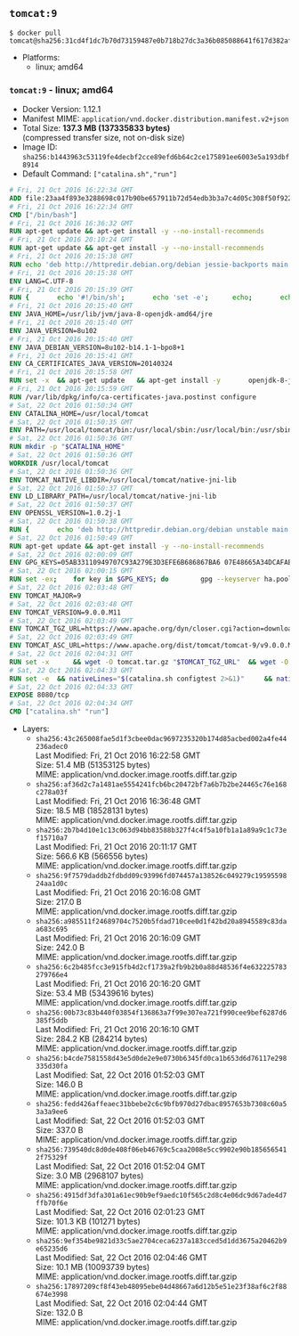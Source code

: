 ## `tomcat:9`

```console
$ docker pull tomcat@sha256:31cd4f1dc7b70d73159487e0b718b27dc3a36b085088641f617d382afea04de7
```

-	Platforms:
	-	linux; amd64

### `tomcat:9` - linux; amd64

-	Docker Version: 1.12.1
-	Manifest MIME: `application/vnd.docker.distribution.manifest.v2+json`
-	Total Size: **137.3 MB (137335833 bytes)**  
	(compressed transfer size, not on-disk size)
-	Image ID: `sha256:b1443963c53119fe4decbf2cce89efd6b64c2ce175891ee6003e5a193dbf8914`
-	Default Command: `["catalina.sh","run"]`

```dockerfile
# Fri, 21 Oct 2016 16:22:34 GMT
ADD file:23aa4f893e3288698c017b90be657911b72d54edb3b3a7c4d05c308f50f9228f in / 
# Fri, 21 Oct 2016 16:22:34 GMT
CMD ["/bin/bash"]
# Fri, 21 Oct 2016 16:36:32 GMT
RUN apt-get update && apt-get install -y --no-install-recommends 		ca-certificates 		curl 		wget 	&& rm -rf /var/lib/apt/lists/*
# Fri, 21 Oct 2016 20:10:24 GMT
RUN apt-get update && apt-get install -y --no-install-recommends 		bzip2 		unzip 		xz-utils 	&& rm -rf /var/lib/apt/lists/*
# Fri, 21 Oct 2016 20:15:38 GMT
RUN echo 'deb http://httpredir.debian.org/debian jessie-backports main' > /etc/apt/sources.list.d/jessie-backports.list
# Fri, 21 Oct 2016 20:15:38 GMT
ENV LANG=C.UTF-8
# Fri, 21 Oct 2016 20:15:39 GMT
RUN { 		echo '#!/bin/sh'; 		echo 'set -e'; 		echo; 		echo 'dirname "$(dirname "$(readlink -f "$(which javac || which java)")")"'; 	} > /usr/local/bin/docker-java-home 	&& chmod +x /usr/local/bin/docker-java-home
# Fri, 21 Oct 2016 20:15:40 GMT
ENV JAVA_HOME=/usr/lib/jvm/java-8-openjdk-amd64/jre
# Fri, 21 Oct 2016 20:15:40 GMT
ENV JAVA_VERSION=8u102
# Fri, 21 Oct 2016 20:15:40 GMT
ENV JAVA_DEBIAN_VERSION=8u102-b14.1-1~bpo8+1
# Fri, 21 Oct 2016 20:15:41 GMT
ENV CA_CERTIFICATES_JAVA_VERSION=20140324
# Fri, 21 Oct 2016 20:15:58 GMT
RUN set -x 	&& apt-get update 	&& apt-get install -y 		openjdk-8-jre-headless="$JAVA_DEBIAN_VERSION" 		ca-certificates-java="$CA_CERTIFICATES_JAVA_VERSION" 	&& rm -rf /var/lib/apt/lists/* 	&& [ "$JAVA_HOME" = "$(docker-java-home)" ]
# Fri, 21 Oct 2016 20:15:59 GMT
RUN /var/lib/dpkg/info/ca-certificates-java.postinst configure
# Sat, 22 Oct 2016 01:50:34 GMT
ENV CATALINA_HOME=/usr/local/tomcat
# Sat, 22 Oct 2016 01:50:35 GMT
ENV PATH=/usr/local/tomcat/bin:/usr/local/sbin:/usr/local/bin:/usr/sbin:/usr/bin:/sbin:/bin
# Sat, 22 Oct 2016 01:50:36 GMT
RUN mkdir -p "$CATALINA_HOME"
# Sat, 22 Oct 2016 01:50:36 GMT
WORKDIR /usr/local/tomcat
# Sat, 22 Oct 2016 01:50:36 GMT
ENV TOMCAT_NATIVE_LIBDIR=/usr/local/tomcat/native-jni-lib
# Sat, 22 Oct 2016 01:50:37 GMT
ENV LD_LIBRARY_PATH=/usr/local/tomcat/native-jni-lib
# Sat, 22 Oct 2016 01:50:37 GMT
ENV OPENSSL_VERSION=1.0.2j-1
# Sat, 22 Oct 2016 01:50:38 GMT
RUN { 		echo 'deb http://httpredir.debian.org/debian unstable main'; 	} > /etc/apt/sources.list.d/unstable.list 	&& { 		echo 'Package: *'; 		echo 'Pin: release a=unstable'; 		echo 'Pin-Priority: -10'; 		echo; 		echo 'Package: openssl libssl*'; 		echo "Pin: version $OPENSSL_VERSION"; 		echo 'Pin-Priority: 990'; 	} > /etc/apt/preferences.d/unstable-openssl
# Sat, 22 Oct 2016 01:50:49 GMT
RUN apt-get update && apt-get install -y --no-install-recommends 		libapr1 		openssl="$OPENSSL_VERSION" 	&& rm -rf /var/lib/apt/lists/*
# Sat, 22 Oct 2016 02:00:09 GMT
ENV GPG_KEYS=05AB33110949707C93A279E3D3EFE6B686867BA6 07E48665A34DCAFAE522E5E6266191C37C037D42 47309207D818FFD8DCD3F83F1931D684307A10A5 541FBE7D8F78B25E055DDEE13C370389288584E7 61B832AC2F1C5A90F0F9B00A1C506407564C17A3 79F7026C690BAA50B92CD8B66A3AD3F4F22C4FED 9BA44C2621385CB966EBA586F72C284D731FABEE A27677289986DB50844682F8ACB77FC2E86E29AC A9C5DF4D22E99998D9875A5110C01C5A2F6059E7 DCFD35E0BF8CA7344752DE8B6FB21E8933C60243 F3A04C595DB5B6A5F1ECA43E3B7BBB100D811BBE F7DA48BB64BCB84ECBA7EE6935CD23C10D498E23
# Sat, 22 Oct 2016 02:00:15 GMT
RUN set -ex; 	for key in $GPG_KEYS; do 		gpg --keyserver ha.pool.sks-keyservers.net --recv-keys "$key"; 	done
# Sat, 22 Oct 2016 02:03:48 GMT
ENV TOMCAT_MAJOR=9
# Sat, 22 Oct 2016 02:03:48 GMT
ENV TOMCAT_VERSION=9.0.0.M11
# Sat, 22 Oct 2016 02:03:49 GMT
ENV TOMCAT_TGZ_URL=https://www.apache.org/dyn/closer.cgi?action=download&filename=tomcat/tomcat-9/v9.0.0.M11/bin/apache-tomcat-9.0.0.M11.tar.gz
# Sat, 22 Oct 2016 02:03:49 GMT
ENV TOMCAT_ASC_URL=https://www.apache.org/dist/tomcat/tomcat-9/v9.0.0.M11/bin/apache-tomcat-9.0.0.M11.tar.gz.asc
# Sat, 22 Oct 2016 02:04:31 GMT
RUN set -x 		&& wget -O tomcat.tar.gz "$TOMCAT_TGZ_URL" 	&& wget -O tomcat.tar.gz.asc "$TOMCAT_ASC_URL" 	&& gpg --batch --verify tomcat.tar.gz.asc tomcat.tar.gz 	&& tar -xvf tomcat.tar.gz --strip-components=1 	&& rm bin/*.bat 	&& rm tomcat.tar.gz* 		&& nativeBuildDir="$(mktemp -d)" 	&& tar -xvf bin/tomcat-native.tar.gz -C "$nativeBuildDir" --strip-components=1 	&& nativeBuildDeps=" 		gcc 		libapr1-dev 		libssl-dev 		make 		openjdk-${JAVA_VERSION%%[-~bu]*}-jdk=$JAVA_DEBIAN_VERSION 	" 	&& apt-get update && apt-get install -y --no-install-recommends $nativeBuildDeps && rm -rf /var/lib/apt/lists/* 	&& ( 		export CATALINA_HOME="$PWD" 		&& cd "$nativeBuildDir/native" 		&& ./configure 			--libdir="$TOMCAT_NATIVE_LIBDIR" 			--prefix="$CATALINA_HOME" 			--with-apr="$(which apr-1-config)" 			--with-java-home="$(docker-java-home)" 			--with-ssl=yes 		&& make -j$(nproc) 		&& make install 	) 	&& apt-get purge -y --auto-remove $nativeBuildDeps 	&& rm -rf "$nativeBuildDir" 	&& rm bin/tomcat-native.tar.gz
# Sat, 22 Oct 2016 02:04:33 GMT
RUN set -e 	&& nativeLines="$(catalina.sh configtest 2>&1)" 	&& nativeLines="$(echo "$nativeLines" | grep 'Apache Tomcat Native')" 	&& nativeLines="$(echo "$nativeLines" | sort -u)" 	&& if ! echo "$nativeLines" | grep 'INFO: Loaded APR based Apache Tomcat Native library' >&2; then 		echo >&2 "$nativeLines"; 		exit 1; 	fi
# Sat, 22 Oct 2016 02:04:33 GMT
EXPOSE 8080/tcp
# Sat, 22 Oct 2016 02:04:34 GMT
CMD ["catalina.sh" "run"]
```

-	Layers:
	-	`sha256:43c265008fae5d1f3cbee0dac9697235320b174d85acbed002a4fe44236adec0`  
		Last Modified: Fri, 21 Oct 2016 16:22:58 GMT  
		Size: 51.4 MB (51353125 bytes)  
		MIME: application/vnd.docker.image.rootfs.diff.tar.gzip
	-	`sha256:af36d2c7a1481ae5554241fcb6bc20472bf7a6b7b2be24465c76e168c278a03f`  
		Last Modified: Fri, 21 Oct 2016 16:36:48 GMT  
		Size: 18.5 MB (18528131 bytes)  
		MIME: application/vnd.docker.image.rootfs.diff.tar.gzip
	-	`sha256:2b7b4d10e1c13c063d94bb83588b327f4c4f5a10fb1a1a89a9c1c73ef15710a7`  
		Last Modified: Fri, 21 Oct 2016 20:11:17 GMT  
		Size: 566.6 KB (566556 bytes)  
		MIME: application/vnd.docker.image.rootfs.diff.tar.gzip
	-	`sha256:9f7579daddb2fdbdd09c93996fd074457a138526c049279c1959559824aa1d0c`  
		Last Modified: Fri, 21 Oct 2016 20:16:08 GMT  
		Size: 217.0 B  
		MIME: application/vnd.docker.image.rootfs.diff.tar.gzip
	-	`sha256:a985511f24689704c7520b5fdad710cee0d1f42bd20a8945589c83daa683c695`  
		Last Modified: Fri, 21 Oct 2016 20:16:09 GMT  
		Size: 242.0 B  
		MIME: application/vnd.docker.image.rootfs.diff.tar.gzip
	-	`sha256:6c2b485fcc3e915fb4d2cf1739a2fb9b2b0a88d48536f4e632225783279766e4`  
		Last Modified: Fri, 21 Oct 2016 20:16:20 GMT  
		Size: 53.4 MB (53439616 bytes)  
		MIME: application/vnd.docker.image.rootfs.diff.tar.gzip
	-	`sha256:00b73c83b440f03854f136863a7f99e307ea721f990cee9bef6287d6385f5ddb`  
		Last Modified: Fri, 21 Oct 2016 20:16:10 GMT  
		Size: 284.2 KB (284214 bytes)  
		MIME: application/vnd.docker.image.rootfs.diff.tar.gzip
	-	`sha256:b4cde7581558d43e5d0de2e9e0730b6345fd0ca1b653d6d76117e298335d30fa`  
		Last Modified: Sat, 22 Oct 2016 01:52:03 GMT  
		Size: 146.0 B  
		MIME: application/vnd.docker.image.rootfs.diff.tar.gzip
	-	`sha256:fedd426affeaec31bbebe2c6c9bfb970d27dbac8957653b7308c60a53a3a9ee6`  
		Last Modified: Sat, 22 Oct 2016 01:52:03 GMT  
		Size: 337.0 B  
		MIME: application/vnd.docker.image.rootfs.diff.tar.gzip
	-	`sha256:739540dc8d0de408f06eb46769c5caa2008e5cc9902e90b1856565412f75329f`  
		Last Modified: Sat, 22 Oct 2016 01:52:04 GMT  
		Size: 3.0 MB (2968107 bytes)  
		MIME: application/vnd.docker.image.rootfs.diff.tar.gzip
	-	`sha256:4915df3dfa301a61ec90b9ef9aedc10f565c2d8c4e06dc9d67ade4d7ffb70f6e`  
		Last Modified: Sat, 22 Oct 2016 02:01:23 GMT  
		Size: 101.3 KB (101271 bytes)  
		MIME: application/vnd.docker.image.rootfs.diff.tar.gzip
	-	`sha256:9ef354be9821d33c5ae2704ceca6237a183cced5d1dd3675a20462b9e65235d6`  
		Last Modified: Sat, 22 Oct 2016 02:04:46 GMT  
		Size: 10.1 MB (10093739 bytes)  
		MIME: application/vnd.docker.image.rootfs.diff.tar.gzip
	-	`sha256:17897209cf8f43eb48095ebe04d48667a6d12b5e51e23f38af6c2f88674e3998`  
		Last Modified: Sat, 22 Oct 2016 02:04:44 GMT  
		Size: 132.0 B  
		MIME: application/vnd.docker.image.rootfs.diff.tar.gzip
